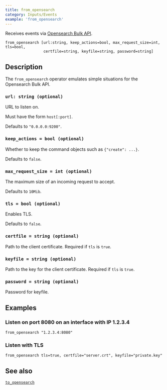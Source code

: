 ```yaml
---
title: from_opensearch
category: Inputs/Events
example: 'from_opensearch'
---
```

Receives events via [Opensearch Bulk
API](https://opensearch.org/docs/latest/api-reference/document-apis/bulk/).

```tql
from_opensearch [url:string, keep_actions=bool, max_request_size=int, tls=bool,
                 certfile=string, keyfile=string, password=string]
```

## Description

The `from_opensearch` operator emulates simple situations for the Opensearch
Bulk API.

### `url: string (optional)`

URL to listen on.

Must have the form `host[:port]`.

Defaults to `"0.0.0.0:9200"`.

### `keep_actions = bool (optional)`

Whether to keep the command objects such as `{"create": ...}`.

Defaults to `false`.

### `max_request_size = int (optional)`

The maximum size of an incoming request to accept.

Defaults to `10Mib`.

### `tls = bool (optional)`

Enables TLS.

Defaults to `false`.

### `certfile = string (optional)`

Path to the client certificate. Required if `tls` is `true`.

### `keyfile = string (optional)`

Path to the key for the client certificate. Required if `tls` is `true`.

### `password = string (optional)`

Password for keyfile.

## Examples

### Listen on port 8080 on an interface with IP 1.2.3.4

```tql
from_opensearch "1.2.3.4:8080"
```

### Listen with TLS

```tql
from_opensearch tls=true, certfile="server.crt", keyfile="private.key"
```

## See also

[`to_opensearch`](/reference/operators/to_opensearch)
